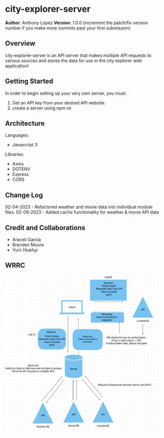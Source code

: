 # city-explorer-server

**Author**: Anthony Lopez
**Version**: 1.0.0 (increment the patch/fix version number if you make more commits past your first submission)

## Overview

city-explorer-server is an API server that makes multiple API requests to various sources and stores the data for use in the city explorer web application!

## Getting Started

In order to begin setting up your very own server, you must:

1. Get an API key from your desired API website.
2. create a server using npm ini

## Architecture

Languages:

- Javascript 3

Libraries:

- Axios
- DOTENV
- Express
- CORS

## Change Log
<!-- Use this area to document the iterative changes made to your application as each feature is successfully implemented. Use time stamps. Here's an example:

01-01-2001 4:59pm - Application now has a fully-functional express server, with a GET route for the location resource. -->
02-04-2023 - Refactored weather and movie data into individual module files.
02-09-2023 - Added cache functionality for weather & movie API data

## Credit and Collaborations

- Araceli Garcia
- Brenden Moore
- Yurii Hlukhyi

## WRRC

![Image](./images/Screenshot%202023-01-31%20at%2012.00.16%20AM.png)